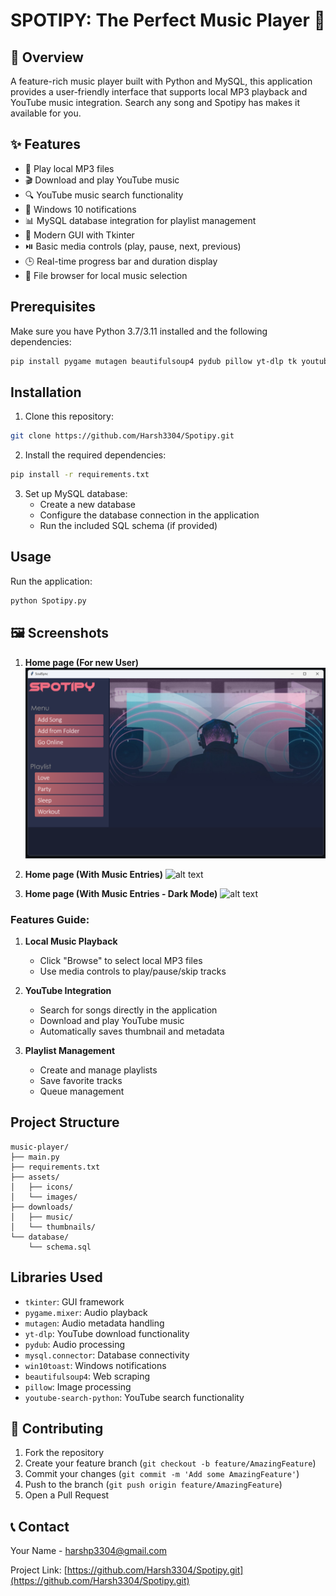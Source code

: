 # SPOTIPY: The Perfect Music Player 🎵

## 📝 Overview

A feature-rich music player built with Python and MySQL, this application provides a user-friendly interface that supports local MP3 playback and YouTube music integration. Search any song and Spotipy has makes it available for you.

## ✨ Features

- 🎵 Play local MP3 files
- 🎬 Download and play YouTube music
- 🔍 YouTube music search functionality
- 📱 Windows 10 notifications
- 📊 MySQL database integration for playlist management
- 🎨 Modern GUI with Tkinter
- ⏯️ Basic media controls (play, pause, next, previous)
- 🕒 Real-time progress bar and duration display
- 📂 File browser for local music selection

## Prerequisites

Make sure you have Python 3.7/3.11 installed and the following dependencies:

```bash
pip install pygame mutagen beautifulsoup4 pydub pillow yt-dlp tk youtube-search-python win10toast pywin32 requests pythumb mysql-connector-python
```

## Installation

1. Clone this repository:
```bash
git clone https://github.com/Harsh3304/Spotipy.git
```

2. Install the required dependencies:
```bash
pip install -r requirements.txt
```

3. Set up MySQL database:
   - Create a new database
   - Configure the database connection in the application
   - Run the included SQL schema (if provided)

## Usage

Run the application:
```bash
python Spotipy.py
```

## 🖼️ Screenshots

1. **Home page (For new User)**
    ![alt text](/Dependencies/readme_images/new_user_screen.png)

2. **Home page (With Music Entries)**
    ![alt text](/Dependencies/readme_images/song_screen.png")

3. **Home page (With Music Entries - Dark Mode)**
    ![alt text](/Dependencies/readme_images/dark_song_screen.png")


### Features Guide:

1. **Local Music Playback**
   - Click "Browse" to select local MP3 files
   - Use media controls to play/pause/skip tracks

2. **YouTube Integration**
   - Search for songs directly in the application
   - Download and play YouTube music
   - Automatically saves thumbnail and metadata

3. **Playlist Management**
   - Create and manage playlists
   - Save favorite tracks
   - Queue management

## Project Structure

```
music-player/
├── main.py
├── requirements.txt
├── assets/
│   ├── icons/
│   └── images/
├── downloads/
│   ├── music/
│   └── thumbnails/
└── database/
    └── schema.sql
```

## Libraries Used

- `tkinter`: GUI framework
- `pygame.mixer`: Audio playback
- `mutagen`: Audio metadata handling
- `yt-dlp`: YouTube download functionality
- `pydub`: Audio processing
- `mysql.connector`: Database connectivity
- `win10toast`: Windows notifications
- `beautifulsoup4`: Web scraping
- `pillow`: Image processing
- `youtube-search-python`: YouTube search functionality

## 🤝 Contributing

1. Fork the repository
2. Create your feature branch (`git checkout -b feature/AmazingFeature`)
3. Commit your changes (`git commit -m 'Add some AmazingFeature'`)
4. Push to the branch (`git push origin feature/AmazingFeature`)
5. Open a Pull Request


## 📞 Contact

Your Name - harshp3304@gmail.com

Project Link: [https://github.com/Harsh3304/Spotipy.git](https://github.com/Harsh3304/Spotipy.git)